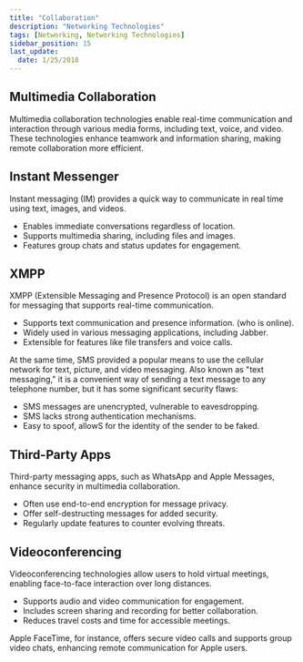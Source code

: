```yaml
---
title: "Collaboration"
description: "Networking Technologies"
tags: [Networking, Networking Technologies]
sidebar_position: 15
last_update:
  date: 1/25/2018
---
```




## Multimedia Collaboration

Multimedia collaboration technologies enable real-time communication and interaction through various media forms, including text, voice, and video. These technologies enhance teamwork and information sharing, making remote collaboration more efficient.

## Instant Messenger

Instant messaging (IM) provides a quick way to communicate in real time using text, images, and videos.

- Enables immediate conversations regardless of location.
- Supports multimedia sharing, including files and images.
- Features group chats and status updates for engagement.

## XMPP

XMPP (Extensible Messaging and Presence Protocol) is an open standard for messaging that supports real-time communication.

- Supports text communication and presence information. (who is online).
- Widely used in various messaging applications, including Jabber.
- Extensible for features like file transfers and voice calls.

At the same time, SMS provided a popular means to use the cellular network for text, picture, and video messaging. Also known as "text messaging," it is a convenient way of sending a text message to any telephone number, but it has some significant security flaws:

- SMS messages are unencrypted, vulnerable to eavesdropping.
- SMS lacks strong authentication mechanisms.
- Easy to spoof, allowS for the identity of the sender to be faked.

## Third-Party Apps

Third-party messaging apps, such as WhatsApp and Apple Messages, enhance security in multimedia collaboration.

- Often use end-to-end encryption for message privacy.
- Offer self-destructing messages for added security.
- Regularly update features to counter evolving threats.

## Videoconferencing

Videoconferencing technologies allow users to hold virtual meetings, enabling face-to-face interaction over long distances.

- Supports audio and video communication for engagement.
- Includes screen sharing and recording for better collaboration.
- Reduces travel costs and time for accessible meetings.

Apple FaceTime, for instance, offers secure video calls and supports group video chats, enhancing remote communication for Apple users.